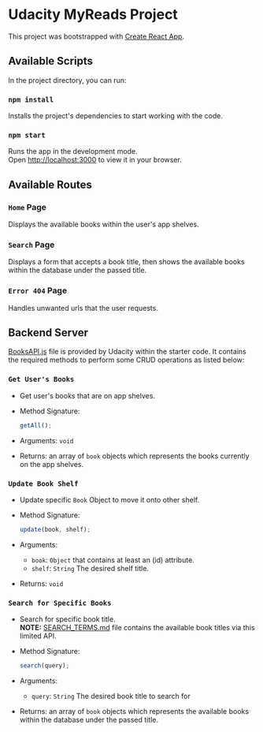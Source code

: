# Udacity MyReads Project

This project was bootstrapped with [Create React App](https://github.com/facebook/create-react-app).

## Available Scripts

In the project directory, you can run:

### `npm install`

Installs the project's dependencies to start working with the code.

### `npm start`

Runs the app in the development mode.\
Open [http://localhost:3000](http://localhost:3000) to view it in your browser.

## Available Routes

### `Home` Page

Displays the available books within the user's app shelves.

### `Search` Page

Displays a form that accepts a book title, then shows the available books within the database under the passed title.

### `Error 404` Page

Handles unwanted urls that the user requests.

## Backend Server

[BooksAPI.js](src/apis/BooksAPI.js) file is provided by Udacity within the starter code. It contains the required methods to perform some CRUD operations as listed below:

### `Get User's Books`

- Get user's books that are on app shelves.
- Method Signature:

  ```JavaScript
  getAll();
  ```

- Arguments: `void`
- Returns: an array of `book` objects which represents the books currently on the app shelves.

### `Update Book Shelf`

- Update specific `Book` Object to move it onto other shelf.
- Method Signature:

  ```JavaScript
  update(book, shelf);
  ```

- Arguments:

  - `book`: `Object` that contains at least an (id) attribute.
  - `shelf`: `String` The desired shelf title.

- Returns: `void`

### `Search for Specific Books`

- Search for specific book title.\
  **NOTE:** [SEARCH_TERMS.md](./SEARCH_TERMS.md) file contains the available book titles via this limited API.
- Method Signature:

  ```JavaScript
  search(query);
  ```

- Arguments:

  - `query`: `String` The desired book title to search for

- Returns: an array of `book` objects which represents the available books within the database under the passed title.
